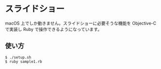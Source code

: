 # スライドショー

macOS 上でしか動きません。スライドショーに必要そうな機能を Objective-C で実装し Ruby で操作できるようになっています。

## 使い方

```
$ ./setup.sh
$ ruby sample1.rb
```